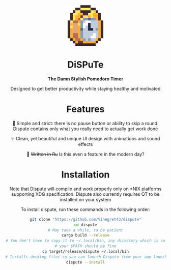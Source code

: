 
<div align="Center" display="inline-block">
<img src="assets/dispute.png" width="128px"/>
<div/>

# DiSPuTe

**The Damn Stylish Pomodoro Timer**

Designed to get better productivity while staying healthy and motivated

# Features
🎯 Simple and strict: there is no pause button or ability to skip a round.
Dispute contains only what you really need to actually get work done

✨ Clean, yet beautiful and unique UI design with animations and sound effects

🦀 <s>Written in Ru</s> Is this even a feature in the modern day?


# Installation
Note that Dispute will compile and work properly only on *NIX platforms
supporting XDG specification. Dispute also currently requires QT to be
installed on your system

To install dispute, run these commands in the following order:
```sh
git clone "https://github.com/Vinegret43/dispute"
cd dispute
# May take a while, so be patient
cargo build --release
# You don't have to copy it to ~/.local/bin, any directory which is in
# your $PATH should be fine
cp target/release/dispute ~/.local/bin
# Installs desktop files so you can launch Dispute from your app launcher
dispute --install
```
